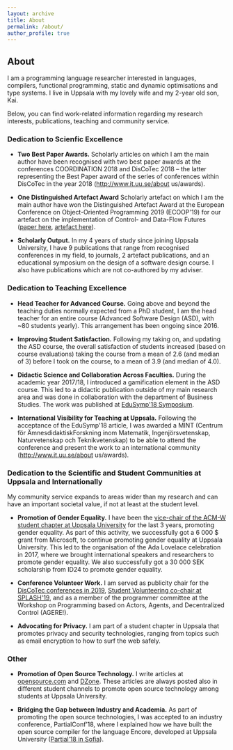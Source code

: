 ```yaml
---
layout: archive
title: About
permalink: /about/
author_profile: true
---
```


## About

I am a programming language researcher interested in languages, compilers, functional
programming, static and dynamic optimisations and type systems. I live in Uppsala
with my lovely wife and my 2-year old son, Kai.

Below, you can find work-related information regarding my research interests,
publications, teaching and community service.

### Dedication to Scienfic Excellence

- **Two Best Paper Awards.** Scholarly articles on which I am the main author have
been recognised with two best paper awards at the conferences COORDINATION 2018
and DisCoTec 2018 – the latter representing the Best Paper award of the series
of conferences within DisCoTec in the year 2018 (http://www.it.uu.se/about
us/awards).

- **One Distinguished Artefact Award** Scholarly artefact on which I am the main
author have won the Distinguished Artefact Award at the European Conference on
Object-Oriented Programming 2019 (ECOOP'19) for our artefact on the
implementation of Control- and Data-Flow Futures ([paper
here](http://drops.dagstuhl.de/opus/volltexte/2019/10794/), [artefact
here](http://drops.dagstuhl.de/opus/volltexte/2019/10778/)).

- **Scholarly Output.** In my 4 years of study since joining Uppsala University,
I have 9 publications that range from recognised conferences in my field, to
journals, 2 artefact publications, and an educational symposium on the design of
a software design course. I also have publications which are not co-authored by
my adviser.

### Dedication to Teaching Excellence

- **Head Teacher for Advanced Course.** Going above and beyond the teaching duties
normally expected from a PhD student, I am the head teacher for an entire course
(Advanced Software Design (ASD), with ~80 students yearly). This arrangement has
been ongoing since 2016.

- **Improving Student Satisfaction.** Following my taking on, and updating the ASD
course, the overall satisfaction of students increased (based on course
evaluations) taking the course from a mean of 2.6 (and median of 3) before I
took on the course, to a mean of 3.9 (and median of 4.0).

- **Didactic Science and Collaboration Across Faculties.** During the academic year
2017/18, I introduced a gamification element in the ASD course. This led to a
didactic publication outside of my main research area and was done in
collaboration with the department of Business Studies. The work was published at
[EduSymp'18 Symposium](https://dl.acm.org/citation.cfm?doid=3270112.3270118).

- **International Visibility for Teaching at Uppsala.** Following the acceptance of
the EduSymp'18 article, I was awarded a MINT (Centrum för ÄmnesdidaktiskForskning inom
Matematik, Ingenjörsvetenskap, Naturvetenskap och Teknikvetenskap) to be able
to attend the conference and present the work to an international community
(http://www.it.uu.se/about us/awards).

### Dedication to the Scientific and Student Communities at Uppsala and Internationally

My community service expands to areas wider than my research and can have an important societal value, if not at
 least at the student level.

- **Promotion of Gender Equality.** I have been the [vice-chair of the ACM-W
student chapter at Uppsala University](http://uu.acm.org) for the last 3 years,
promoting gender equality. As part of this activity, we successfully got a 6 000
$ grant from Microsoft, to continue promoting gender equality at Uppsala
University. This led to the organisation of the Ada Lovelace celebration in
2017, where we brought international speakers and researchers to promote gender
equality. We also successfully got a 30 000 SEK scholarship from ID24 to promote
gender equality.

- **Conference Volunteer Work.** I am served as publicity chair for the
  [DisCoTec conferences in
  2019](http://www.discotec.org/2019/#organising-committee), [Student
  Volunteering co-chair at
  SPLASH'19](https://2019.splashcon.org/committee/splash-2019-organizing-committee),
  and as a member of the programmer committee at the Workshop on Programming
  based on Actors, Agents, and Decentralized Control (AGERE!).

- **Advocating for Privacy.** I am part of a student chapter in Uppsala that
promotes privacy and security technologies, ranging from topics such as email
encryption to how to surf the web safely.

### Other

- **Promotion of Open Source Technology.** I write articles at
  [opensource.com](https://opensource.com/users/kikofernandez) and
  [DZone](https://dzone.com/articles/keep-your-privacy-and-start-encrypting-your-emails). These
  articles are always posted also in different student channels to promote open
  source technology among students at Uppsala University.

- **Bridging the Gap between Industry and Academia.** As part of promoting the
open source technologies, I was accepted to an industry conference,
PartialConf’18, where I explained how we have built the open source compiler for
the language Encore, developed at Uppsala University ([Partial’18 in
Sofia](http://partialconf.com/lineup#kiko-fernandez)).
